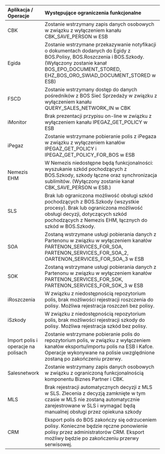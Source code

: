 | Aplikacja / Operacje                | Występujące ograniczenia funkcjonalne                                                                                                                                                                                     |
|:------------------------------------|:--------------------------------------------------------------------------------------------------------------------------------------------------------------------------------------------------------------------------|
| CBK                                 | Zostanie wstrzymany zapis danych osobowych w związku z wyłączeniem kanału  CBK_SAVE_PERSON w ESB                                                                                                                          |
| Egida                               | Zostanie wstrzymane przekazywanie notyfikacji o dokumentach dodanych do Egidy  z BOS.Polisy, BOS.Roszczenia i BOS.Szkody. (Wyłączony zostanie kanał BOS_EPO_DOCUMENT_STORED, EHZ_BOS_ORO_SWIAD_DOCUMENT_STORED w ESB)     |
| FSCD                                | Zostanie wstrzymany dostęp do danych pośredników z BOS Sieć Sprzedaży w związku z wyłączeniem kanału QUERY_SALES_NETWORK_IN w CBK                                                                                         |
| iMonitor                            | Brak prezentacji przypisu on-line w związku z wyłączeniem kanału IPEGAZ_GET_POLICY w ESB                                                                                                                                  |
| iPegaz                              | Zostanie wstrzymane pobieranie polis z iPegaza w związku z wyłączeniem kanałów IPEGAZ_GET_POLICY i IPEGAZ_GET_POLICY_FOR_BOS  w ESB                                                                                       |
| Nemezis EHM                         | W Nemezis niedostępne będą funkcjonalności: wyszukanie szkód pochodzących z BOS.Szkody, szkody łączne oraz synchronizacja sublimitów. (Wyłączony zostanie kanał CBK_SAVE_PERSON w ESB.)                                   |
| SLS                                 | Brak lub ograniczona możliwość obsługi szkód pochodzących z BOS.Szkody (wszystkie procesy). Brak lub ograniczona możliwość obsługi decyzji, dotyczących szkód pochodzących z Nemezis EHM, łącznych do szkód w BOS.Szkody. |
| SOA                                 | Zostaną wstrzymane usługi  pobierania danych z Partenonu w związku w wyłączeniem kanałów PARTENON_SERVICES_FOR_SOA, PARTENON_SERVICES_FOR_SOA_2, OARTENON_SERVICES_FOR_SOA_3 w ESB                                        |
| SOK                                 | Zostaną wstrzymane usługi  pobierania danych z Partenonu w związku w wyłączeniem kanałów PARTENON_SERVICES_FOR_SOK, PARTENON_SERVICES_FOR_SOK_3 w ESB                                                                     |
| iRoszczenia                         | W związku z niedostępnością repozytorium polis, brak możliwości rejestracji roszczenia do polisy. Możliwa rejestracja roszczeń bez polisy.                                                                                |
| iSzkody                             | W związku z niedostępnością repozytorium polis, brak możliwości rejestracji szkody do polisy. Możliwa rejestracja szkód bez polisy.                                                                                       |
| Import polis i operacje na polisach | Zostanie wstrzymane pobieranie polis do repozytorium polis, w związku z wyłączeniem kanałów eksportu/importu polis na ESB i Kafce. Operacje wykonywane na polisie uwzględnione zostaną po zakończeniu przerwy.            |
| Salesnetwork                        | Zostanie wstrzymany zapis danych osobowych w związku z ograniczoną funkcjonalnością komponentu Biznes Partner i CBK.                                                                                                      |
| MLS                                 | Brak rejestracji automatycznych decyzji z MLS w SLS. Zlecenia z decyzją zamknięte w tym czasie w MLS nie zostaną automatycznie zarejestrowane w SLS i wymagać będą manualnej obsługi przez opiekuna szkody                |
| CRM                                 | Eksport polis do BOS zakończy się odrzuceniem polisy. Konieczne będzie ręczne ponowienie polisy przez administratorów CRM. Eksport możliwy będzie po zakończeniu przerwy serwisowej.                                      |